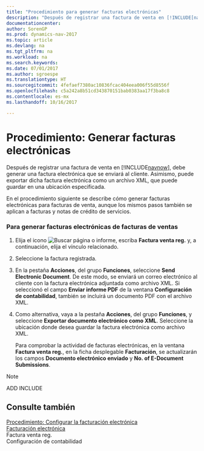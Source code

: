 ```yaml
---
title: "Procedimiento para generar facturas electrónicas"
description: "Después de registrar una factura de venta en [!INCLUDE[navnow](../../includes/navnow_md.md)], debe generar una factura electrónica que se enviará al cliente. Asimismo, puede exportar dicha factura electrónica como un archivo XML, que puede guardar en una ubicación especificada."
documentationcenter: 
author: SorenGP
ms.prod: dynamics-nav-2017
ms.topic: article
ms.devlang: na
ms.tgt_pltfrm: na
ms.workload: na
ms.search.keywords: 
ms.date: 07/01/2017
ms.author: sgroespe
ms.translationtype: HT
ms.sourcegitcommit: 4fefaef7380ac10836fcac404eea006f55d8556f
ms.openlocfilehash: c5a242a8b51cd343870151bab0383aa17f3ba8c8
ms.contentlocale: es-mx
ms.lasthandoff: 10/16/2017

---
```

# <a name="how-to-generate-electronic-invoices"></a>Procedimiento: Generar facturas electrónicas
Después de registrar una factura de venta en [!INCLUDE[navnow](../../includes/navnow_md.md)], debe generar una factura electrónica que se enviará al cliente. Asimismo, puede exportar dicha factura electrónica como un archivo XML, que puede guardar en una ubicación especificada.  
  
 En el procedimiento siguiente se describe cómo generar facturas electrónicas para facturas de venta, aunque los mismos pasos también se aplican a facturas y notas de crédito de servicios.  
  
### <a name="to-generate-electronic-invoices-for-sales-invoices"></a>Para generar facturas electrónicas de facturas de ventas  
  
1.  Elija el icono ![Buscar página o informe](media/ui-search/search_small.png "icono de Buscar página o informe"), escriba **Factura venta reg.** y, a continuación, elija el vínculo relacionado.  
  
2.  Seleccione la factura registrada.  
  
3.  En la pestaña **Acciones**, del grupo **Funciones**, seleccione **Send Electronic Document**. De este modo, se enviará un correo electrónico al cliente con la factura electrónica adjuntada como archivo XML. Si seleccionó el campo **Enviar informe PDF** de la ventana **Configuración de contabilidad**, también se incluirá un documento PDF con el archivo XML.  
  
4.  Como alternativa, vaya a la pestaña **Acciones**, del grupo **Funciones**, y seleccione **Exportar documento electrónico como XML**. Seleccione la ubicación donde desea guardar la factura electrónica como archivo XML.  
  
     Para comprobar la actividad de facturas electrónicas, en la ventana **Factura venta reg.**, en la ficha desplegable **Facturación**, se actualizarán los campos **Documento electrónico enviado** y **No. of E-Document Submissions**.  
  
> [!NOTE]  
>  ADD INCLUDE<!--[!INCLUDE[bp_refimplementation](../../includes/bp_refimplementation_md.md)]-->  
  
## <a name="see-also"></a>Consulte también  
 [Procedimiento: Configurar la facturación electrónica](how-to-set-up-electronic-invoicing.md)   
 [Facturación electrónica](electronic-invoicing.md)   
 Factura venta reg.   
 Configuración de contabilidad
